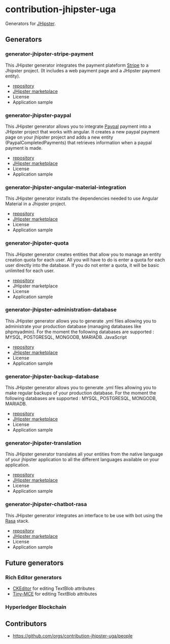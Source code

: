 # contribution-jhipster-uga
Generators for [JHipster](https://www.jhipster.tech).
## Generators
### generator-jhipster-stripe-payment
This JHipster generator integrates the payment plateform [Stripe](https://stripe.com) to a Jhipster project. (It includes a web payment page and a JHipster payment entity).
+ [repository](https://github.com/contribution-jhipster-uga/generator-jhipster-stripe-payment)
+ [JHipster marketplace](https://www.jhipster.tech/modules/marketplace/#/details/generator-jhipster-stripe-payment)
+ License
+ Application sample


### generator-jhipster-paypal
This JHipster generator allows you to integrate [Paypal](https://developer.paypal.com) payment into a JHipster project that works with angular. It creates a new paypal payment page on your jhipster project and adds a new entity (PaypalCompletedPayments) that retrieves information when a paypal payment is made.
+ [repository](https://github.com/contribution-jhipster-uga/generator-jhipster-paypal)
+ [JHipster marketplace](https://www.jhipster.tech/modules/marketplace/#/details/generator-jhipster-paypal)
+ License
+ Application sample

### generator-jhipster-angular-material-integration
This JHipster generator installs the dependencies needed to use Angular Material in a Jhipster project.
+ [repository](https://github.com/contribution-jhipster-uga/generator-jhipster-angular-material-integration)
+ [JHipster marketplace](https://www.jhipster.tech/modules/marketplace/#/details/generator-jhipster-angular-material-integration)
+ License
+ Application sample

### generator-jhipster-quota
This JHipster generator creates entities that allow you to manage an entity creation quota for each user. All you will have to do is enter a quota for each user directly into the database. If you do not enter a quota, it will be basic unlimited for each user. 
+ [repository](https://www.jhipster.tech/modules/marketplace/#/details/generator-jhipster-quota)
+ JHipster marketplace
+ License
+ Application sample

### generator-jhipster-administration-database
This JHipster generator allows you to generate .yml files allowing you to administrate your production database (managing databases like phpmyadmin). For the moment the following databases are supported : MYSQL, POSTGRESQL, MONGODB, MARIADB.
JavaScript
+ [repository](https://github.com/contribution-jhipster-uga/generator-jhipster-administration-database)
+ [JHipster marketplace](https://www.jhipster.tech/modules/marketplace/#/details/generator-jhipster-administration-database)
+ License
+ Application sample

### generator-jhipster-backup-database
This JHipster generator allows you to generate .yml files allowing you to make regular backups of your production database. For the moment the following databases are supported : MYSQL, POSTGRESQL, MONGODB, MARIADB. 
+ [repository](https://github.com/contribution-jhipster-uga/generator-jhipster-backup-database)
+ [JHipster marketplace](https://www.jhipster.tech/modules/marketplace/#/details/generator-jhipster-database-backup)
+ License
+ Application sample

### generator-jhipster-translation
This JHipster generator translates all your entities from the native language of your jhipster application to all the different languages available on your application. 
+ [repository](https://github.com/contribution-jhipster-uga/generator-jhipster-translation)
+ [JHipster marketplace](https://www.jhipster.tech/modules/marketplace/#/details/generator-jhipster-translation)
+ License
+ Application sample

### generator-jhipster-chatbot-rasa
This JHipster generator integrates an interface to be use with bot using the [Rasa](https://rasa.com/) stack.
+ [repository](https://github.com/contribution-jhipster-uga/generator-jhipster-chatbot-rasa)
+ [JHipster marketplace](https://www.jhipster.tech/modules/marketplace/#/details/generator-jhipster-chatbot-rasa)
+ License
+ Application sample

## Future generators
### Rich Editor generators
 + [CKEditor](https://ckeditor.com/) for editing TextBlob attributes
 + [Tiny-MCE](https://www.tiny.cloud/) for editing TextBlob attributes

### Hyperledger Blockchain

## Contributors
+ https://github.com/orgs/contribution-jhipster-uga/people

